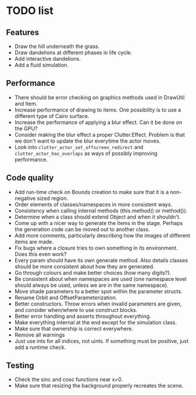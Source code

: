 # TODO list
## Features
* Draw the hill underneath the grass.
* Draw dandelions at different phases in life cycle.
* Add interactive dandelions.
* Add a fluid simulation.
## Performance
* There should be error checking on graphics methods used in DrawUtil and Item.
* Increase performance of drawing to items. One possibility is to use a
  different type of Cairo surface.
* Increase the performance of applying a blur effect. Can it be done on the GPU?
* Consider making the blur effect a proper Clutter.Effect. Problem is that we
  don't want to update the blur everytime the actor moves.
* Look into `clutter_actor_set_offscreen_redirect` and
  `clutter_actor_has_overlaps` as ways of possibly improving performance.
## Code quality
* Add run-time check on Bounds creation to make sure that it is a non-negative
  sized region.
* Order elements of classes/namespaces in more consistent ways.
* Consistency when calling internal methods (this.method() or method()).
* Determine when a class should extend Object and when it shouldn't.
* Come up with a nicer way to generate the items in the stage. Perhaps the
  generation code can be moved out to another class.
* Add more comments, particularly describing how the images of different items
  are made.
* Fix bugs where a closure tries to own something in its environment. Does this
  even work?
* Every param should have its own generate method. Also details classes should
  be more consistent about how they are generated.
* Go through colours and make better choices (how many digits?).
* Be consistent about when namespaces are used (one namespace level should
  always be used, unless we are in the same namespace).
* Move shade parameters to a better spot within the parameter structs.
* Rename Orbit and OffsetParameterization.
* Better constructors. Throw errors when invalid parameters are given, and
  consider when/where to use construct blocks.
* Better error handling and asserts throughout everything.
* Make everything internal at the end except for the simulation class.
* Make sure that ownership is correct everywhere.
* Remove all warnings
* Just use ints for all indices, not uints. If something must be positive, just
  add a runtime check.
## Testing
* Check the sinc and cosc functions near x=0.
* Make sure that resizing the background properly recreates the scene.
